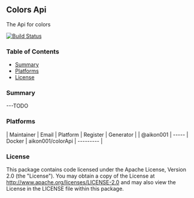## Colors Api
The Api for colors

[![Build Status]()]()

### Table of Contents
* [Summary](#summary)
* [Platforms](#platforms)
* [License](#license)

### Summary
---TODO

### Platforms
| Maintainer | Email | Platform | Register          | Generator |
| @aikon001  | ----- | Docker   | aikon001/colorApi | --------- |

### License
This package contains code licensed under the Apache License, Version 2.0 (the "License"). You may obtain a copy of the License at http://www.apache.org/licenses/LICENSE-2.0 and may also view the License in the LICENSE file within this package.
